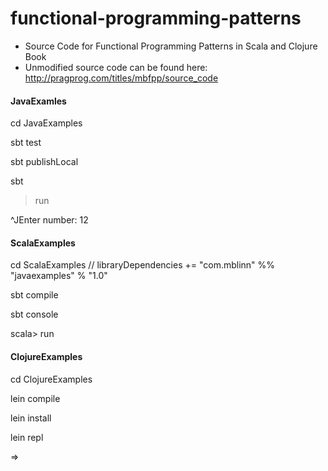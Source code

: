 functional-programming-patterns
===============================

- Source Code for  Functional Programming Patterns in Scala and Clojure Book 
- Unmodified source code can be found here: http://pragprog.com/titles/mbfpp/source_code

#### JavaExamles
cd JavaExamples 

sbt test

sbt publishLocal

sbt

> run

^JEnter number: 12

#### ScalaExamples

cd ScalaExamples // libraryDependencies += "com.mblinn" %% "javaexamples" % "1.0"

sbt compile

sbt console

scala> run

#### ClojureExamples

cd ClojureExamples

lein compile

lein install 

lein repl

=>





